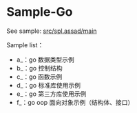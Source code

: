 # Sample-Go


See sample: [src/spl.assad/main](src/spl.assad/main)

Sample list：

* a_：go 数据类型示例
* b_：go 控制结构
* c_：go 函数示例
* d_：go 标准库使用示例  
* e_：go 第三方库使用示例
* f_：go oop 面向对象示例（结构体、接口）
